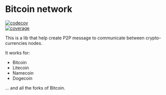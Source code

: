 # Bitcoin network

[![codecov](https://codecov.io/gh/cyber-coop/bitcoin-network/branch/main/graph/badge.svg?token=19CGESEQW2)](https://codecov.io/gh/cyber-coop/bitcoin-network)  
[![coverage](https://github.com/cyber-coop/bitcoin-network/actions/workflows/coverage.yml/badge.svg)](https://github.com/cyber-coop/bitcoin-network/actions/workflows/coverage.yml)

This is a lib that help create P2P message to communicate between crypto-currencies nodes.

It works for:
- Bitcoin
- Litecoin
- Namecoin
- Dogecoin

... and all the forks of Bitcoin.